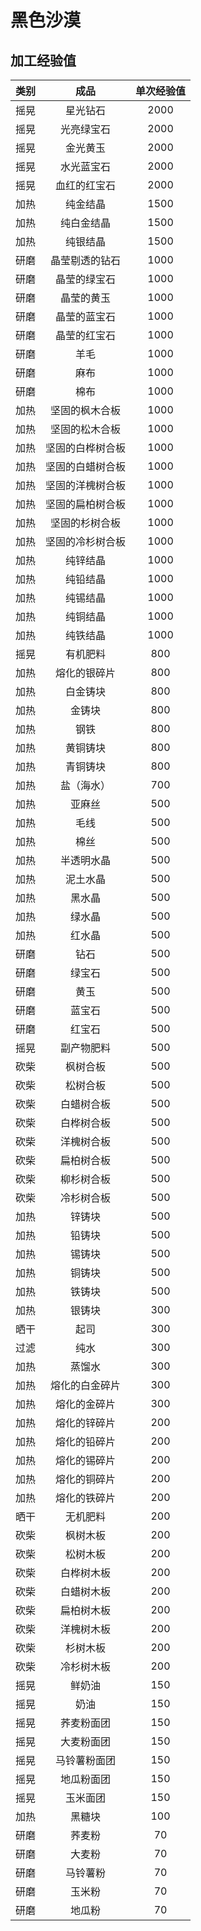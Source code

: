 # 黑色沙漠

## 加工经验值

| 类别 | 成品 | 单次经验值 |
| :----: | :----: | :----: |
| 摇晃 | 星光钻石 | 2000 |
| 摇晃 | 光亮绿宝石 | 2000 |
| 摇晃 | 金光黄玉 | 2000 |
| 摇晃 | 水光蓝宝石 | 2000 |
| 摇晃 | 血红的红宝石 | 2000 |
| 加热 | 纯金结晶 | 1500 |
| 加热 | 纯白金结晶 | 1500 |
| 加热 | 纯银结晶 | 1500 |
| 研磨 | 晶莹剔透的钻石 | 1000 |
| 研磨 | 晶莹的绿宝石 | 1000 |
| 研磨 | 晶莹的黄玉 | 1000 |
| 研磨 | 晶莹的蓝宝石 | 1000 |
| 研磨 | 晶莹的红宝石 | 1000 |
| 研磨 | 羊毛 | 1000 |
| 研磨 | 麻布 | 1000 |
| 研磨 | 棉布 | 1000 |
| 加热 | 坚固的枫木合板 | 1000 |
| 加热 | 坚固的松木合板 | 1000 |
| 加热 | 坚固的白桦树合板 | 1000 |
| 加热 | 坚固的白蜡树合板 | 1000 |
| 加热 | 坚固的洋槐树合板 | 1000 |
| 加热 | 坚固的扁柏树合板 | 1000 |
| 加热 | 坚固的杉树合板 | 1000 |
| 加热 | 坚固的冷杉树合板 | 1000 |
| 加热 | 纯锌结晶 | 1000 |
| 加热 | 纯铅结晶 | 1000 |
| 加热 | 纯锡结晶 | 1000 |
| 加热 | 纯铜结晶 | 1000 |
| 加热 | 纯铁结晶 | 1000 |
| 摇晃 | 有机肥料 | 800 |
| 加热 | 熔化的银碎片 | 800 |
| 加热 | 白金铸块 | 800 |
| 加热 | 金铸块 | 800 |
| 加热 | 钢铁 | 800 |
| 加热 | 黄铜铸块 | 800 |
| 加热 | 青铜铸块 | 800 |
| 加热 | 盐（海水） | 700 |
| 加热 | 亚麻丝 | 500 |
| 加热 | 毛线 | 500 |
| 加热 | 棉丝 | 500 |
| 加热 | 半透明水晶 | 500 |
| 加热 | 泥土水晶 | 500 |
| 加热 | 黑水晶 | 500 |
| 加热 | 绿水晶 | 500 |
| 加热 | 红水晶 | 500 |
| 研磨 | 钻石 | 500 |
| 研磨 | 绿宝石 | 500 |
| 研磨 | 黄玉 | 500 |
| 研磨 | 蓝宝石 | 500 |
| 研磨 | 红宝石 | 500 |
| 摇晃 | 副产物肥料 | 500 |
| 砍柴 | 枫树合板 | 500 |
| 砍柴 | 松树合板 | 500 |
| 砍柴 | 白蜡树合板 | 500 |
| 砍柴 | 白桦树合板 | 500 |
| 砍柴 | 洋槐树合板 | 500 |
| 砍柴 | 扁柏树合板 | 500 |
| 砍柴 | 柳杉树合板 | 500 |
| 砍柴 | 冷杉树合板 | 500 |
| 加热 | 锌铸块 | 500 |
| 加热 | 铅铸块 | 500 |
| 加热 | 锡铸块 | 500 |
| 加热 | 铜铸块 | 500 |
| 加热 | 铁铸块 | 500 |
| 加热 | 银铸块 | 300 |
| 晒干 | 起司 | 300 |
| 过滤 | 纯水 | 300 |
| 加热 | 蒸馏水 | 300 |
| 加热 | 熔化的白金碎片 | 300 |
| 加热 | 熔化的金碎片 | 300 |
| 加热 | 熔化的锌碎片 | 200 |
| 加热 | 熔化的铅碎片 | 200 |
| 加热 | 熔化的锡碎片 | 200 |
| 加热 | 熔化的铜碎片 | 200 |
| 加热 | 熔化的铁碎片 | 200 |
| 晒干 | 无机肥料 | 200 |
| 砍柴 | 枫树木板 | 200 |
| 砍柴 | 松树木板 | 200 |
| 砍柴 | 白桦树木板 | 200 |
| 砍柴 | 白蜡树木板 | 200 |
| 砍柴 | 扁柏树木板 | 200 |
| 砍柴 | 洋槐树木板 | 200 |
| 砍柴 | 杉树木板 | 200 |
| 砍柴 | 冷杉树木板 | 200 |
| 摇晃 | 鲜奶油 | 150 |
| 摇晃 | 奶油 | 150 |
| 摇晃 | 荞麦粉面团 | 150 |
| 摇晃 | 大麦粉面团 | 150 |
| 摇晃 | 马铃薯粉面团 | 150 |
| 摇晃 | 地瓜粉面团 | 150 |
| 摇晃 | 玉米面团 | 150 |
| 加热 | 黑糖块 | 100 |
| 研磨 | 荞麦粉 | 70 |
| 研磨 | 大麦粉 | 70 |
| 研磨 | 马铃薯粉 | 70 |
| 研磨 | 玉米粉 | 70 |
| 研磨 | 地瓜粉 | 70 |
